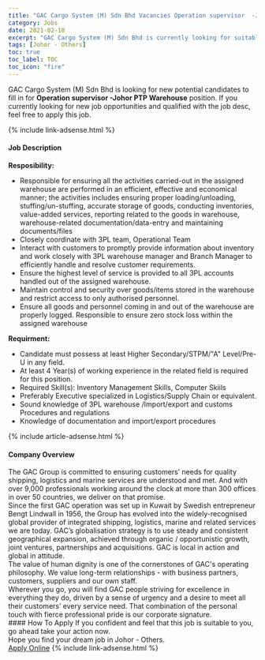 ```yaml
---
title: "GAC Cargo System (M) Sdn Bhd Vacancies Operation supervisor  -Johor PTP Warehouse" 
category: Jobs 
date: 2021-02-18 
excerpt: "GAC Cargo System (M) Sdn Bhd is currently looking for suitable person to fill in the Operation supervisor  -Johor PTP Warehouse which based in Johor - Others" 
tags: [Johor - Others] 
toc: true 
toc_label: TOC 
toc_icon: "fire" 
--- 
```


<p>GAC Cargo System (M) Sdn Bhd is looking for new potential candidates to fill in for <b>Operation supervisor  -Johor PTP Warehouse</b> position. If you currently looking for new job opportunities and qualified with the job desc, feel free to apply this job.
</p>{% include link-adsense.html %} 
<div><div><h4>Job Description</h4></div><div><div><span><div><p><strong>Resposibility:</strong></p><ul><li>Responsible for ensuring all the activities carried-out in the assigned warehouse are performed in an efficient, effective and economical manner;&#160;the activities includes ensuring proper loading/unloading, stuffing/un-stuffing, accurate storage of goods, conducting inventories, value-added services, reporting related to the goods in warehouse, warehouse-related documentation/data-entry and maintaining documents/files</li><li>Closely coordinate with 3PL team, Operational Team&#160;</li><li>Interact with customers to promptly provide information about inventory and work closely with 3PL warehouse manager and Branch Manager to efficiently handle and resolve customer requirements.</li><li>Ensure the highest level of service is provided to all 3PL accounts handled out of the assigned warehouse.&#160;</li><li>Maintain control and security over goods/items stored in the warehouse and restrict access to only authorised personnel.</li><li>Ensure all goods and personnel coming in and out of the warehouse are properly logged. Responsible to ensure zero stock loss within the assigned warehouse</li></ul><p><strong>Requirment:</strong></p><ul><li>Candidate must possess at least Higher Secondary/STPM/"A" Level/Pre-U&#160;in any field.</li><li>At least 4&#160;Year(s) of working experience in the related field is required for this position.</li><li>Required Skill(s): Inventory Management Skills, Computer Skiils</li><li>Preferably Executive specialized in Logistics/Supply Chain or equivalent.</li><li>Sound knowledge of 3PL warehouse /Import/export and customs Procedures and regulations</li><li>Knowledge of documentation and import/export procedures</li></ul></div></span></div></div></div> 
{% include article-adsense.html %} 
<div><div><h4>Company Overview</h4></div><div><div><span><div><div>
<div>The GAC Group is committed to ensuring customers&#8217; needs for quality shipping, logistics and marine services are understood and met. And with over 9,000 professionals working around the clock at more than 300 offices in over 50 countries, we deliver on that promise.</div>
<div>Since the first GAC operation was set up in Kuwait by Swedish entrepreneur Bengt Lindwall in 1956, the Group has evolved into the widely-recognised global provider of integrated shipping, logistics, marine and related services we are today. GAC&#8217;s globalisation strategy is to use steady and consistent geographical expansion, achieved through organic / opportunistic growth, joint ventures, partnerships and acquisitions. GAC is local in action and global in attitude.</div>
<div>The value of human dignity is one of the cornerstones of GAC's operating philosophy. We value long-term relationships - with business partners, customers, suppliers and our own staff.</div>
<div>Wherever you go, you will find GAC people striving for excellence in everything they do, driven by a sense of urgency and a desire to meet all their customers&#8217; every service need. That combination of the personal touch with fierce professional pride is our corporate signature.</div>
</div></div></span></div></div></div> 
#### How To Apply 
If you confident and feel that this job is suitable to you, go ahead take your action now. <br/> 
Hope you find your dream job in Johor - Others. <br/> 
<a href="https://www.jobstreet.com.my/en/job/operation-supervisor-johor-ptp-warehouse-4485316?jobId=jobstreet-my-job-4485316&" class="btn btn--info" target="_blank" rel="nofollow noopenner">Apply Online</a> 
{% include link-adsense.html %} 